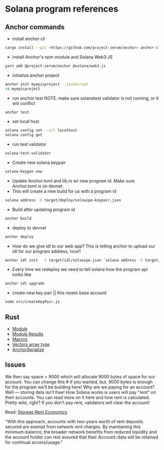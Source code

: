 # Solana program references

<!--
- [Cool Meme](https://giphy.com/clips/hamlet-jJjb9AUHOiP3nJJMdy?utm_source=buildspace.so&utm_medium=buildspace_project)
- [Want react beginner docs?](https://reactjs.org/docs/getting-started.html?utm_source=buildspace.so&utm_medium=buildspace_project)
- [Have no experience in react?](https://scrimba.com/learn/learnreact)
- [Solana base code for my app?](https://github.com/buildspace/gif-portal-starter?utm_source=buildspace.so&utm_medium=buildspace_project)
- [Establishing Connection Phantom wallet?](https://docs.phantom.app/solana/integrating-phantom/extension-and-in-app-browser-web-apps/establishing-a-connection#eagerly-connecting?utm_source=buildspace.so&utm_medium=buildspace_project)
- [Anchor Discord](https://discord.com/invite/8HwmBtt2ss?utm_source=buildspace.so&utm_medium=buildspace_project)
- [Understanding Solana Accounts and state?](https://docs.solana.com/developing/programming-model/accounts?utm_source=buildspace.so&utm_medium=buildspace_project)
- [Solana Programs are upgradable?](https://docs.solana.com/cli/deploy-a-program#redeploy-a-program?utm_source=buildspace.so&utm_medium=buildspace_project)
-->

## Anchor commands

- install anchor cli

```bash 
cargo install --git <https://github.com/project-serum/anchor> anchor-cli --locked
```

- install Anchor's npm module and Solana Web3 JS

```bash 
yarn add @project-serum/anchor @solana/web3.js
```

- initialize anchor project

```bash 
anchor init myepicproject --javascript
cd myepicproject
```

- run anchor test NOTE: make sure solanatest validator is not running, or it will conflict

```bash 
anchor test
```

- set local host

```bash 
solana config set --url localhost
solana config get
```

- run test validator

```bash 
solana-test-validator
```

- Create new solana keypair

```bash
solana-keygen new
```

- Update Anchor.toml and lib.rs w/ new program id. Make sure Anchor.toml is on devnet.
- This will create a new build for us with a program id

```bash 
solana address -k target/deploy/solswipe-keypair.json
```

- Build after updating program id

```bash 
anchor build
```

- deploy to devnet

```bash 
anchor deploy
```

- How do we give idl to our web app? This is telling anchor to upload our idl for our program address, nice!!

```bash 
anchor idl init  -f target/idl/solswipe.json `solana address -k target/deploy/solswipe-keypair.json`
```

- Every time we redeploy we need to tell solana how the program api looks like

```bash 
anchor idl upgrade
```

- create new key pair || this resets base account 

```bash 
node src/createKeyPair.js  
```

## Rust

- [Module](https://stevedonovan.github.io/rust-gentle-intro/4-modules.html?utm_source=buildspace.so&utm_medium=buildspace_project)
- [Module Results](https://doc.rust-lang.org/std/result/?utm_source=buildspace.so&utm_medium=buildspace_project)
- [Macros](https://web.mit.edu/rust-lang_v1.25/arch/amd64_ubuntu1404/share/doc/rust/html/book/first-edition/macros.html?utm_source=buildspace.so&utm_medium=buildspace_project)
- [Vectors array type](https://doc.rust-lang.org/std/vec/struct.Vec.html?utm_source=buildspace.so&utm_medium=buildspace_project)
- [AnchorSerialize](https://docs.rs/anchor-lang/0.4.0/anchor_lang/trait.AnchorSerialize.html?utm_source=buildspace.so&utm_medium=buildspace_project)

## Issues

We then say space = 9000 which will allocate 9000 bytes of space for our account. You can change this # if you wanted, but, 9000 bytes is enough for the program we'll be building here!
Why are we paying for an account? Well — storing data isn't free! How Solana works is users will pay "rent" on their accounts. You can read more on it here and how rent is calculated. Pretty wild, right? If you don't pay rent, validators will clear the account!

Read: [Storage Rent Economics](https://docs.solana.com/storage_rent_economics?utm_source=buildspace.so&utm_medium=buildspace_project)

"With this approach, accounts with two-years worth of rent deposits secured are exempt from network rent charges. By maintaining this minimum-balance, the broader network benefits from reduced liquidity and the account holder can rest assured that their Account::data will be retained for continual access/usage."
